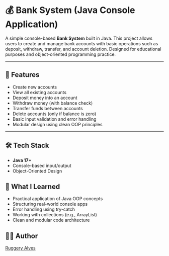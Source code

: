 # 💰 Bank System (Java Console Application)

A simple console-based **Bank System** built in Java. This project allows users to create and manage bank accounts with basic operations such as deposit, withdraw, transfer, and account deletion. Designed for educational purposes and object-oriented programming practice.

---

## 🚀 Features

- Create new accounts
- View all existing accounts
- Deposit money into an account
- Withdraw money (with balance check)
- Transfer funds between accounts
- Delete accounts (only if balance is zero)
- Basic input validation and error handling
- Modular design using clean OOP principles

---

## 🛠️ Tech Stack

- **Java 17+**
- Console-based input/output
- Object-Oriented Design


## 🧠 What I Learned

- Practical application of Java OOP concepts  
- Structuring real-world console apps  
- Error handling using try-catch  
- Working with collections (e.g., ArrayList)  
- Clean and modular code architecture

## 👨‍💻 Author

[Ruggery Alves](https://www.linkedin.com/in/ruggery-alves/)
